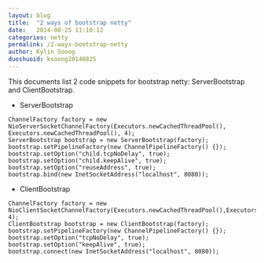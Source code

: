 ```yaml
---
layout: blog
title:  "2 ways of bootstrap netty"
date:   2014-08-25 11:10:12
categories: netty
permalink: /2-ways-bootstrap-netty
author: Kylin Soong
duoshuoid: ksoong20140825
---
```


This documents list 2 code snippets for bootstrap netty: ServerBootstrap and ClientBootstrap.

* ServerBootstrap

~~~	
ChannelFactory factory = new NioServerSocketChannelFactory(Executors.newCachedThreadPool(), Executors.newCachedThreadPool(), 4);
ServerBootstrap bootstrap = new ServerBootstrap(factory);
bootstrap.setPipelineFactory(new ChannelPipelineFactory() {});
bootstrap.setOption("child.tcpNoDelay", true);
bootstrap.setOption("child.keepAlive", true);
bootstrap.setOption("reuseAddress", true);
bootstrap.bind(new InetSocketAddress("localhost", 8080));
~~~

* ClientBootstrap

~~~
ChannelFactory factory = new NioClientSocketChannelFactory(Executors.newCachedThreadPool(),Executors.newCachedThreadPool(), 4);
ClientBootstrap bootstrap = new ClientBootstrap(factory);
bootstrap.setPipelineFactory(new ChannelPipelineFactory() {});
bootstrap.setOption("tcpNoDelay", true);
bootstrap.setOption("keepAlive", true);
bootstrap.connect(new InetSocketAddress("localhost", 8080));
~~~



